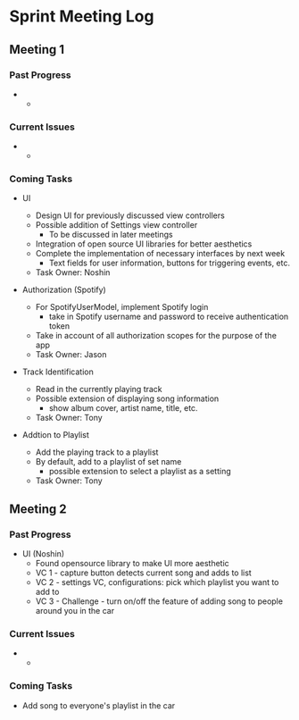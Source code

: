 # Sprint Meeting Log

## Meeting 1

### Past Progress
* -

### Current Issues
* -

### Coming Tasks
* UI
	* Design UI for previously discussed view controllers
	* Possible addition of Settings view controller
		* To be discussed in later meetings
	* Integration of open source UI libraries for better aesthetics
	* Complete the implementation of necessary interfaces by next week
		* Text fields for user information, buttons for triggering events, etc.
	* Task Owner: Noshin

* Authorization (Spotify)
	* For SpotifyUserModel, implement Spotify login
		* take in Spotify username and password to receive authentication token
	* Take in account of all authorization scopes for the purpose of the app
	* Task Owner: Jason

* Track Identification
	* Read in the currently playing track
	* Possible extension of displaying song information
		* show album cover, artist name, title, etc.
	* Task Owner: Tony

* Addtion to Playlist
	* Add the playing track to a playlist
	* By default, add to a playlist of set name
		* possible extension to select a playlist as a setting
	* Task Owner: Tony
    

## Meeting 2

### Past Progress
* UI (Noshin)
    * Found opensource library to make UI more aesthetic
    * VC 1 - capture button detects current song and adds to list
    * VC 2 - settings VC, configurations: pick which playlist you want to add to
    * VC 3 - Challenge - turn on/off the feature of adding song to people around you in the car 

### Current Issues
* -

### Coming Tasks
* Add song to everyone's playlist in the car
